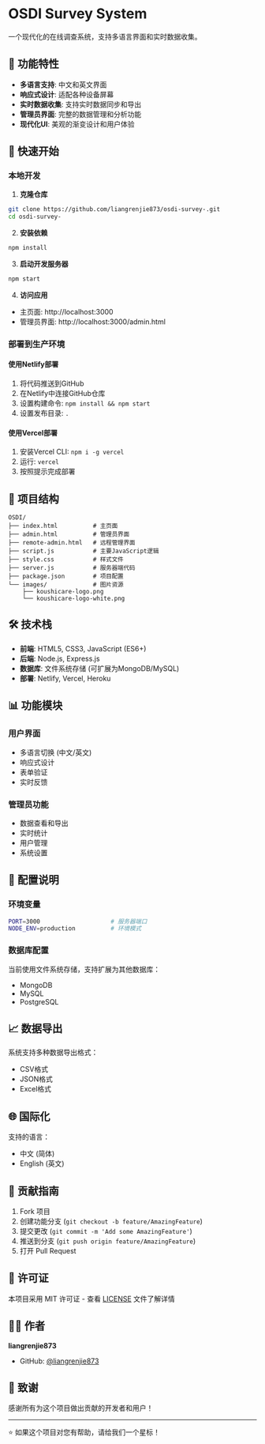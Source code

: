 # OSDI Survey System

一个现代化的在线调查系统，支持多语言界面和实时数据收集。

## 🌟 功能特性

- **多语言支持**: 中文和英文界面
- **响应式设计**: 适配各种设备屏幕
- **实时数据收集**: 支持实时数据同步和导出
- **管理员界面**: 完整的数据管理和分析功能
- **现代化UI**: 美观的渐变设计和用户体验

## 🚀 快速开始

### 本地开发

1. **克隆仓库**
```bash
git clone https://github.com/liangrenjie873/osdi-survey-.git
cd osdi-survey-
```

2. **安装依赖**
```bash
npm install
```

3. **启动开发服务器**
```bash
npm start
```

4. **访问应用**
- 主页面: http://localhost:3000
- 管理员界面: http://localhost:3000/admin.html

### 部署到生产环境

#### 使用Netlify部署

1. 将代码推送到GitHub
2. 在Netlify中连接GitHub仓库
3. 设置构建命令: `npm install && npm start`
4. 设置发布目录: `.`

#### 使用Vercel部署

1. 安装Vercel CLI: `npm i -g vercel`
2. 运行: `vercel`
3. 按照提示完成部署

## 📁 项目结构

```
OSDI/
├── index.html          # 主页面
├── admin.html          # 管理员界面
├── remote-admin.html   # 远程管理界面
├── script.js           # 主要JavaScript逻辑
├── style.css           # 样式文件
├── server.js           # 服务器端代码
├── package.json        # 项目配置
└── images/             # 图片资源
    ├── koushicare-logo.png
    └── koushicare-logo-white.png
```

## 🛠️ 技术栈

- **前端**: HTML5, CSS3, JavaScript (ES6+)
- **后端**: Node.js, Express.js
- **数据库**: 文件系统存储 (可扩展为MongoDB/MySQL)
- **部署**: Netlify, Vercel, Heroku

## 📊 功能模块

### 用户界面
- 多语言切换 (中文/英文)
- 响应式设计
- 表单验证
- 实时反馈

### 管理员功能
- 数据查看和导出
- 实时统计
- 用户管理
- 系统设置

## 🔧 配置说明

### 环境变量
```bash
PORT=3000                    # 服务器端口
NODE_ENV=production          # 环境模式
```

### 数据库配置
当前使用文件系统存储，支持扩展为其他数据库：
- MongoDB
- MySQL
- PostgreSQL

## 📈 数据导出

系统支持多种数据导出格式：
- CSV格式
- JSON格式
- Excel格式

## 🌐 国际化

支持的语言：
- 中文 (简体)
- English (英文)

## 🤝 贡献指南

1. Fork 项目
2. 创建功能分支 (`git checkout -b feature/AmazingFeature`)
3. 提交更改 (`git commit -m 'Add some AmazingFeature'`)
4. 推送到分支 (`git push origin feature/AmazingFeature`)
5. 打开 Pull Request

## 📄 许可证

本项目采用 MIT 许可证 - 查看 [LICENSE](LICENSE) 文件了解详情

## 👨‍💻 作者

**liangrenjie873**

- GitHub: [@liangrenjie873](https://github.com/liangrenjie873)

## 🙏 致谢

感谢所有为这个项目做出贡献的开发者和用户！

---

⭐ 如果这个项目对您有帮助，请给我们一个星标！